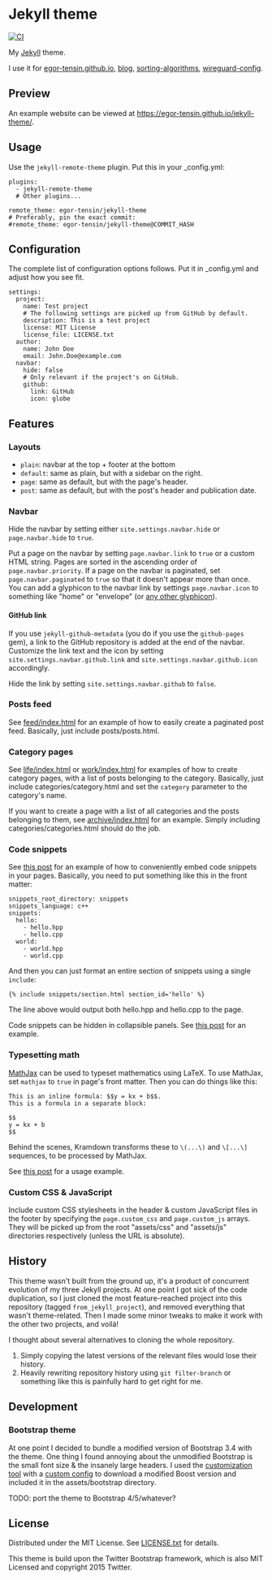 Jekyll theme
============

[![CI](https://github.com/egor-tensin/jekyll-theme/actions/workflows/ci.yml/badge.svg)](https://github.com/egor-tensin/jekyll-theme/actions/workflows/ci.yml)

My [Jekyll] theme.

I use it for [egor-tensin.github.io], [blog], [sorting-algorithms],
[wireguard-config].

[Jekyll]: https://jekyllrb.com/
[egor-tensin.github.io]: https://egor-tensin.github.io/
[blog]: https://egor-tensin.github.io/blog/
[sorting-algorithms]: https://egor-tensin.github.io/sorting-algorithms/
[wireguard-config]: https://egor-tensin.github.io/wireguard-config/

Preview
-------

An example website can be viewed at https://egor-tensin.github.io/jekyll-theme/.

Usage
-----

Use the `jekyll-remote-theme` plugin.
Put this in your \_config.yml:

```
plugins:
  - jekyll-remote-theme
  # Other plugins...

remote_theme: egor-tensin/jekyll-theme
# Preferably, pin the exact commit:
#remote_theme: egor-tensin/jekyll-theme@COMMIT_HASH
```

Configuration
-------------

The complete list of configuration options follows.
Put it in \_config.yml and adjust how you see fit.

```
settings:
  project:
    name: Test project
    # The following settings are picked up from GitHub by default.
    description: This is a test project
    license: MIT License
    license_file: LICENSE.txt
  author:
    name: John Doe
    email: John.Doe@example.com
  navbar:
    hide: false
    # Only relevant if the project's on GitHub.
    github:
      link: GitHub
      icon: globe
```

Features
--------

### Layouts

* `plain`: navbar at the top + footer at the bottom
* `default`: same as plain, but with a sidebar on the right.
* `page`: same as default, but with the page's header.
* `post`: same as default, but with the post's header and publication date.

### Navbar

Hide the navbar by setting either `site.settings.navbar.hide` or
`page.navbar.hide` to `true`.

Put a page on the navbar by setting `page.navbar.link` to `true` or a custom
HTML string.
Pages are sorted in the ascending order of `page.navbar.priority`.
If a page on the navbar is paginated, set `page.navbar.paginated` to `true` so
that it doesn't appear more than once.
You can add a glyphicon to the navbar link by settings `page.navbar.icon` to
something like "home" or "envelope" (or [any other glyphicon]).

[any other glyphicon]: https://getbootstrap.com/docs/3.4/components/#glyphicons

#### GitHub link

If you use `jekyll-github-metadata` (you do if you use the `github-pages` gem),
a link to the GitHub repository is added at the end of the navbar.
Customize the link text and the icon by setting
`site.settings.navbar.github.link` and `site.settings.navbar.github.icon`
accordingly.

Hide the link by setting `site.settings.navbar.github` to `false`.

### Posts feed

See [feed/index.html] for an example of how to easily create a paginated post
feed.
Basically, just include posts/posts.html.

[feed/index.html]: feed/index.html

### Category pages

See [life/index.html] or [work/index.html] for examples of how to create
category pages, with a list of posts belonging to the category.
Basically, just include categories/category.html and set the `category`
parameter to the category's name.

[life/index.html]: life/index.html
[work/index.html]: work/index.html

If you want to create a page with a list of all categories and the posts
belonging to them, see [archive/index.html] for an example.
Simply including categories/categories.html should do the job.

[archive/index.html]: archive/index.html

### Code snippets

See [this post][snippets] for an example of how to conveniently embed code
snippets in your pages.
Basically, you need to put something like this in the front matter:

[snippets]: _posts/2021-04-09-snippets.md

```
snippets_root_directory: snippets
snippets_language: c++
snippets:
  hello:
    - hello.hpp
    - hello.cpp
  world:
    - world.hpp
    - world.cpp
```

And then you can just format an entire section of snippets using a single
`include`:

```
{% include snippets/section.html section_id='hello' %}
```

The line above would output both hello.hpp and hello.cpp to the page.

Code snippets can be hidden in collapsible panels.
See [this post][collapsible] for an example.

[collapsible]: _posts/2021-04-10-collapsible.md

### Typesetting math

[MathJax] can be used to typeset mathematics using LaTeX.
To use MathJax, set `mathjax` to `true` in page's front matter.
Then you can do things like this:

```
This is an inline formula: $$y = kx + b$$.
This is a formula in a separate block:

$$
y = kx + b
$$
```

[MathJax]: https://www.mathjax.org/

Behind the scenes, Kramdown transforms these to `\(...\)` and `\[...\]`
sequences, to be processed by MathJax.

See [this post][mathjax post] for a usage example.

[mathjax post]: _posts/2021-04-08-mathjax.md

### Custom CSS & JavaScript

Include custom CSS stylesheets in the header & custom JavaScript files in the
footer by specifying the `page.custom_css` and `page.custom_js` arrays.
They will be picked up from the root "assets/css" and "assets/js" directories
respectively (unless the URL is absolute).

History
-------

This theme wasn't built from the ground up, it's a product of concurrent
evolution of my three Jekyll projects.
At one point I got sick of the code duplication, so I just cloned the most
feature-reached project into this repository (tagged `from_jekyll_project`),
and removed everything that wasn't theme-related.
Then I made some minor tweaks to make it work with the other two projects, and
voilà!

I thought about several alternatives to cloning the whole repository.

1. Simply copying the latest versions of the relevant files would lose their
history.
2. Heavily rewriting repository history using `git filter-branch` or something
like this is painfully hard to get right for me.

Development
-----------

### Bootstrap theme

At one point I decided to bundle a modified version of Bootstrap 3.4 with the
theme.
One thing I found annoying about the unmodified Bootstrap is the small font
size & the insanely large headers.
I used the [customization tool] with a [custom config] to download a modified
Boost version and included it in the assets/bootstrap directory.

[customization tool]: https://getbootstrap.com/docs/3.4/customize/
[custom config]: assets/bootstrap/config.json

TODO: port the theme to Bootstrap 4/5/whatever?

License
-------

Distributed under the MIT License.
See [LICENSE.txt] for details.

This theme is build upon the Twitter Bootstrap framework, which is also MIT
Licensed and copyright 2015 Twitter.

[LICENSE.txt]: LICENSE.txt

